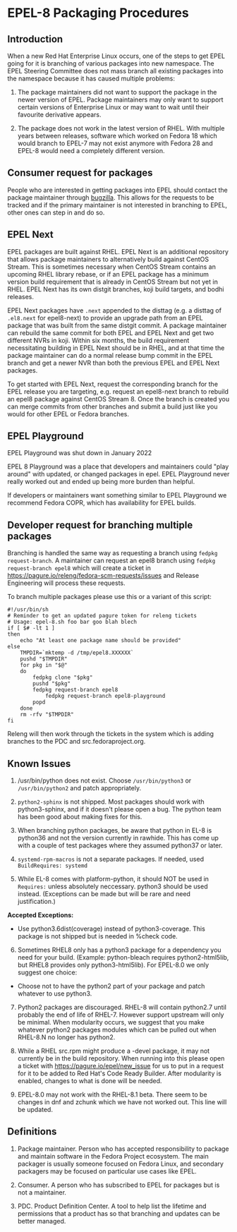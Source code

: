 # EPEL-8 Packaging Procedures

## Introduction

When a new Red Hat Enterprise Linux occurs, one of the steps to get
EPEL going for it is branching of various packages into new
namespace. The EPEL Steering Committee does not mass branch all
existing packages into the namespace because it has caused multiple
problems:

1. The package maintainers did not want to support the package in the
newer version of EPEL. Package maintainers may only want to support
certain versions of Enterprise Linux or may want to wait until their
favourite derivative appears.

2. The package does not work in the latest version of RHEL. With
multiple years between releases, software which worked on Fedora 18
which would branch to EPEL-7 may not exist anymore with Fedora 28 and
EPEL-8 would need a completely different version.

## Consumer request for packages

People who are interested in getting packages into EPEL should contact
the package maintainer through
[bugzilla](https://bugzilla.redhat.com/). This allows for the requests
to be tracked and if the primary maintainer is not interested in
branching to EPEL, other ones can step in and do so.

## EPEL Next

EPEL packages are built against RHEL.  EPEL Next is an additional repository
that allows package maintainers to alternatively build against CentOS Stream.
This is sometimes necessary when CentOS Stream contains an upcoming RHEL
library rebase, or if an EPEL package has a minimum version build requirement
that is already in CentOS Stream but not yet in RHEL.  EPEL Next has its own
distgit branches, koji build targets, and bodhi releases.

EPEL Next packages have `.next` appended to the disttag (e.g. a disttag of
`.el8.next` for epel8-next) to provide an upgrade path from an EPEL package
that was built from the same distgit commit.  A package maintainer can rebuild
the same commit for both EPEL and EPEL Next and get two different NVRs in koji.
Within six months, the build requirement necessitating building in EPEL Next
should be in RHEL, and at that time the package maintainer can do a normal
release bump commit in the EPEL branch and get a newer NVR than both the
previous EPEL and EPEL Next packages.

To get started with EPEL Next, request the corresponding branch for the EPEL
release you are targeting, e.g. request an epel8-next branch to rebuild an
epel8 package against CentOS Stream 8.  Once the branch is created you can
merge commits from other branches and submit a build just like you would for
other EPEL or Fedora branches.

## EPEL Playground

EPEL Playground was shut down in January 2022

EPEL 8 Playground was a place that developers and maintainers could
"play around" with updated, or changed packages in epel. EPEL Playground
never really worked out and ended up being more burden than helpful.

If developers or maintainers want something similar to EPEL Playground
we recommend Fedora COPR, which has availability for EPEL builds.


## Developer request for branching multiple packages

Branching is handled the same way as requesting a branch using `fedpkg
request-branch`. A maintainer can request an epel8 branch using
`fedpkg request-branch epel8` which will create a ticket in
https://pagure.io/releng/fedora-scm-requests/issues and Release
Engineering will process these requests.

To branch multiple packages please use this or a variant of this
script:

```
#!/usr/bin/sh
# Reminder to get an updated pagure token for releng tickets
# Usage: epel-8.sh foo bar goo blah blech
if [ $# -lt 1 ]
then
    echo "At least one package name should be provided"
else
    TMPDIR=`mktemp -d /tmp/epel8.XXXXXX`
    pushd "$TMPDIR"
    for pkg in "$@"
    do
        fedpkg clone "$pkg"
        pushd "$pkg"
        fedpkg request-branch epel8
            fedpkg request-branch epel8-playground
        popd
    done
    rm -rfv "$TMPDIR"
fi
```

Releng will then work through the tickets in the system which is
adding branches to the PDC and src.fedoraproject.org.


## Known Issues

1. /usr/bin/python does not exist. Choose ``/usr/bin/python3`` or
``/usr/bin/python2`` and patch appropriately.

2. ``python2-sphinx`` is not shipped. Most packages should work with
python3-sphinx, and if it doesn't please open a bug. The python team
has been good about making fixes for this.

3. When branching python packages, be aware that python in EL-8 is
python36 and not the version currently in rawhide. This has come up
with a couple of test packages where they assumed python37 or later.

4. ``systemd-rpm-macros`` is not a separate packages. If needed, used
``BuildRequires: systemd``

5. While EL-8 comes with platform-python, it should NOT be used in
``Requires:`` unless absolutely neccessary. python3 should be used
instead. (Exceptions can be made but will be rare and need
justification.)

**Accepted Exceptions:**
* Use python3.6dist(coverage) instead of python3-coverage. This
  package is not shipped but is needed in %check code.

6. Sometimes RHEL8 only has a python3 package for a dependency you
need for your build. (Example: python-bleach requires
python2-html5lib, but RHEL8 provides only python3-html5lib). For
EPEL-8.0 we only suggest one choice:

* Choose not to have the python2 part of your package and patch
  whatever to use python3.

7. Python2 packages are discouraged. RHEL-8 will contain python2.7
until probably the end of life of RHEL-7. However support upstream
will only be minimal. When modularity occurs, we suggest that you make
whatever python2 packages modules which can be pulled out when
RHEL-8.N no longer has python2.

8. While a RHEL src.rpm might produce a -devel package, it may not
currently be in the build repository. When running into this please
open a ticket with https://pagure.io/epel/new_issue for us to put in a
request for it to be added to Red Hat's Code Ready Builder. After
modularity is enabled, changes to what is done will be needed.

9. EPEL-8.0 may not work with the RHEL-8.1 beta. There seem to be
changes in dnf and zchunk which we have not worked out. This line will
be updated.


## Definitions

1. Package maintainer. Person who has accepted responsibility to
package and maintain software in the Fedora Project ecosystem. The
main packager is usually someone focused on Fedora Linux, and
secondary packagers may be focused on particular use cases like EPEL.

2. Consumer. A person who has subscribed to EPEL for packages but is
not a maintainer.

3. PDC. Product Definition Center. A tool to help list the lifetime
and permissions that a product has so that branching and updates can
be better managed.
